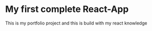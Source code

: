 # My first complete React-App
This is my portfolio project and this is build with my react knowledge